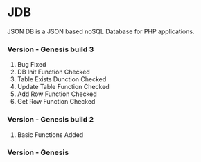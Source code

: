 # JDB
JSON DB is a JSON based noSQL Database for PHP applications.

### Version - Genesis build 3
1. Bug Fixed
2. DB Init Function Checked
3. Table Exists Dunction Checked
4. Update Table Function Checked
5. Add Row Function Checked
6. Get Row Function Checked

### Version - Genesis build 2
1. Basic Functions Added

### Version - Genesis
